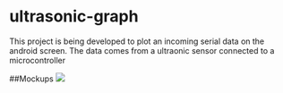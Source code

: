 # ultrasonic-graph
This project is being developed to plot an incoming serial data on the android screen.
The data comes from a ultraonic sensor connected to a microcontroller

##Mockups
<img src="https://cloud.githubusercontent.com/assets/5948318/15274473/b8154314-1a88-11e6-9e85-bbe2fa6c362d.jpg"/>
